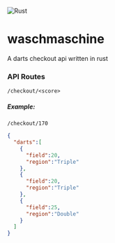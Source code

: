 ![Rust](https://github.com/fxwiegand/waschmaschine/workflows/Rust/badge.svg)

# waschmaschine
A darts checkout api written in rust

### API Routes
`/checkout/<score>`
 
##### Example:
`/checkout/170`

```json
{
  "darts":[
    {
      "field":20,
      "region":"Triple"
    },
    {
      "field":20,
      "region":"Triple"
    },
    {
      "field":25,
      "region":"Double"
    }
  ]
}
```



